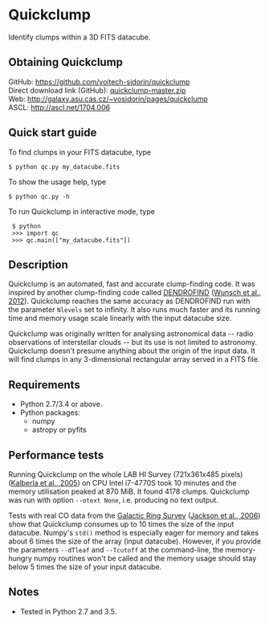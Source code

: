 # Quickclump

Identify clumps within a 3D FITS datacube.

## Obtaining Quickclump

GitHub: <https://github.com/vojtech-sidorin/quickclump>  
Direct download link (GitHub):
[quickclump-master.zip](https://github.com/vojtech-sidorin/quickclump/archive/master.zip)  
Web: <http://galaxy.asu.cas.cz/~vosidorin/pages/quickclump>  
ASCL: <http://ascl.net/1704.006>

## Quick start guide

To find clumps in your FITS datacube, type

    $ python qc.py my_datacube.fits

To show the usage help, type

    $ python qc.py -h

To run Quickclump in interactive mode, type

     $ python
     >>> import qc
     >>> qc.main(["my_datacube.fits"])

## Description

Quickclump is an automated, fast and accurate clump-finding code.  It was
inspired by another clump-finding code called
[DENDROFIND](http://galaxy.asu.cas.cz/~richard/dendrofind/) ([Wunsch et al.,
2012](http://adsabs.harvard.edu/abs/2012A%26A...539A.116W)).  Quickclump
reaches the same accuracy as DENDROFIND run with the parameter `Nlevels` set to
infinity.  It also runs much faster and its running time and memory usage scale
linearly with the input datacube size.

Quickclump was originally written for analysing astronomical data -- radio
observations of interstellar clouds -- but its use is not limited to astronomy.
Quickclump doesn't presume anything about the origin of the input data.  It
will find clumps in any 3-dimensional rectangular array served in a FITS file.

## Requirements

- Python 2.7/3.4 or above.
- Python packages:
    - numpy
    - astropy or pyfits

## Performance tests

Running Quickclump on the whole LAB HI Survey (721x361x485 pixels)
([Kalberla et al., 2005](http://adsabs.harvard.edu//abs/2005A%26A...440..775K))
on CPU Intel i7-4770S took 10 minutes and the memory utilisation peaked at
870 MiB.  It found 4178 clumps.  Quickclump was run with option
`--otext None`, i.e. producing no text output.

Tests with real CO data from the
[Galactic Ring Survey](http://www.bu.edu/galacticring/)
([Jackson et al., 2006](http://adsabs.harvard.edu//abs/2006ApJS..163..145J))
show that Quickclump consumes up to 10 times the size of the input datacube.
Numpy's `std()` method is especially eager for memory and takes about 6 times
the size of the array (input datacube).  However, if you provide the
parameters `--dTleaf` and `--Tcutoff` at the command-line, the memory-hungry
numpy routines won't be called and the memory usage should stay below 5 times
the size of your input datacube.

## Notes

-   Tested in Python 2.7 and 3.5.
